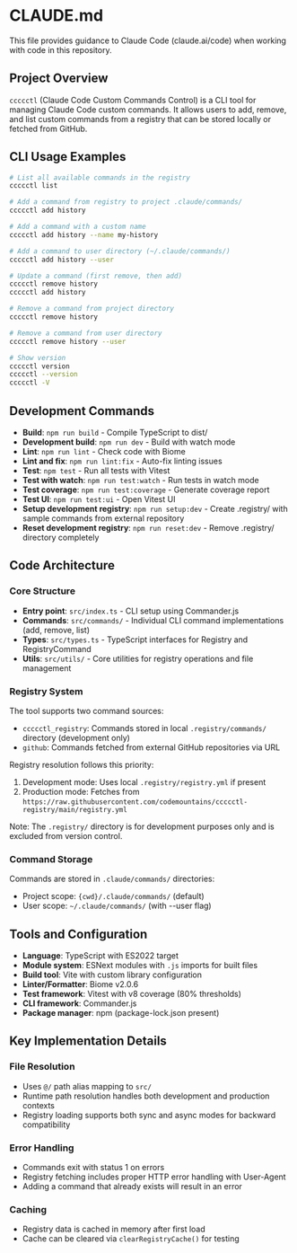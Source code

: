 # CLAUDE.md

This file provides guidance to Claude Code (claude.ai/code) when working with code in this repository.

## Project Overview

`ccccctl` (Claude Code Custom Commands Control) is a CLI tool for managing Claude Code custom commands. It allows users to add, remove, and list custom commands from a registry that can be stored locally or fetched from GitHub.

## CLI Usage Examples

```bash
# List all available commands in the registry
ccccctl list

# Add a command from registry to project .claude/commands/
ccccctl add history

# Add a command with a custom name
ccccctl add history --name my-history

# Add a command to user directory (~/.claude/commands/)
ccccctl add history --user

# Update a command (first remove, then add)
ccccctl remove history
ccccctl add history

# Remove a command from project directory
ccccctl remove history

# Remove a command from user directory
ccccctl remove history --user

# Show version
ccccctl version
ccccctl --version
ccccctl -V
```

## Development Commands

- **Build**: `npm run build` - Compile TypeScript to dist/
- **Development build**: `npm run dev` - Build with watch mode  
- **Lint**: `npm run lint` - Check code with Biome
- **Lint and fix**: `npm run lint:fix` - Auto-fix linting issues
- **Test**: `npm test` - Run all tests with Vitest
- **Test with watch**: `npm run test:watch` - Run tests in watch mode
- **Test coverage**: `npm run test:coverage` - Generate coverage report
- **Test UI**: `npm run test:ui` - Open Vitest UI
- **Setup development registry**: `npm run setup:dev` - Create .registry/ with sample commands from external repository
- **Reset development registry**: `npm run reset:dev` - Remove .registry/ directory completely

## Code Architecture

### Core Structure

- **Entry point**: `src/index.ts` - CLI setup using Commander.js
- **Commands**: `src/commands/` - Individual CLI command implementations (add, remove, list)
- **Types**: `src/types.ts` - TypeScript interfaces for Registry and RegistryCommand
- **Utils**: `src/utils/` - Core utilities for registry operations and file management

### Registry System

The tool supports two command sources:
- `ccccctl_registry`: Commands stored in local `.registry/commands/` directory (development only)
- `github`: Commands fetched from external GitHub repositories via URL

Registry resolution follows this priority:
1. Development mode: Uses local `.registry/registry.yml` if present
2. Production mode: Fetches from `https://raw.githubusercontent.com/codemountains/ccccctl-registry/main/registry.yml`

Note: The `.registry/` directory is for development purposes only and is excluded from version control.

### Command Storage

Commands are stored in `.claude/commands/` directories:
- Project scope: `{cwd}/.claude/commands/` (default)
- User scope: `~/.claude/commands/` (with --user flag)

## Tools and Configuration

- **Language**: TypeScript with ES2022 target
- **Module system**: ESNext modules with `.js` imports for built files
- **Build tool**: Vite with custom library configuration
- **Linter/Formatter**: Biome v2.0.6
- **Test framework**: Vitest with v8 coverage (80% thresholds)
- **CLI framework**: Commander.js
- **Package manager**: npm (package-lock.json present)

## Key Implementation Details

### File Resolution

- Uses `@/` path alias mapping to `src/`
- Runtime path resolution handles both development and production contexts
- Registry loading supports both sync and async modes for backward compatibility

### Error Handling

- Commands exit with status 1 on errors
- Registry fetching includes proper HTTP error handling with User-Agent
- Adding a command that already exists will result in an error

### Caching

- Registry data is cached in memory after first load
- Cache can be cleared via `clearRegistryCache()` for testing
